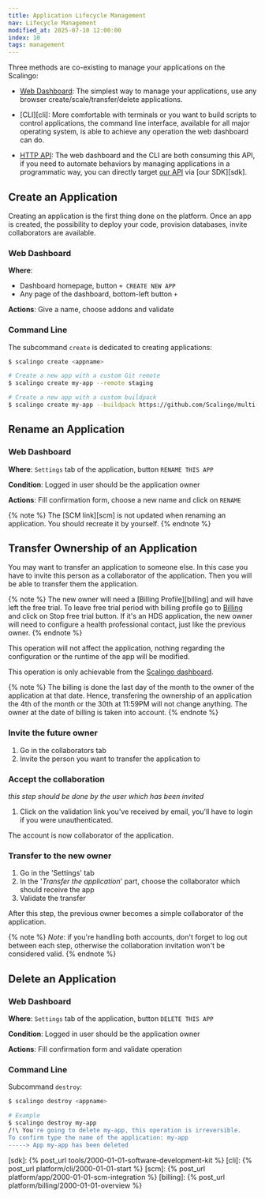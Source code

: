 ```yaml
---
title: Application Lifecycle Management
nav: Lifecycle Management
modified_at: 2025-07-10 12:00:00
index: 10
tags: management
---
```


Three methods are co-existing to manage your applications on the Scalingo:

- [Web Dashboard][dashboard]: The simplest way to manage your applications, use
  any browser create/scale/transfer/delete applications.

- [CLI][cli]: More comfortable with terminals or you want to build scripts to
  control applications, the command line interface, available for all major
  operating system, is able to achieve any operation the web dashboard can do.

- [HTTP API][api]: The web dashboard and the CLI are both consuming this API,
  if you need to automate behaviors by managing applications in a programmatic
  way, you can directly target [our API][api] via [our SDK][sdk].

## Create an Application

Creating an application is the first thing done on the platform. Once an app is
created, the possibility to deploy your code, provision databases, invite
collaborators are available.

### Web Dashboard

**Where**:
* Dashboard homepage, button `+ CREATE NEW APP`
* Any page of the dashboard, bottom-left button `+`

**Actions**: Give a name, choose addons and validate

### Command Line

The subcommand `create` is dedicated to creating applications:

```bash
$ scalingo create <appname>

# Create a new app with a custom Git remote
$ scalingo create my-app --remote staging

# Create a new app with a custom buildpack
$ scalingo create my-app --buildpack https://github.com/Scalingo/multi-buildpack
```

## Rename an Application

### Web Dashboard

**Where**: `Settings` tab of the application, button `RENAME THIS APP`

**Condition**: Logged in user should be the application owner

**Actions**: Fill confirmation form, choose a new name and click on `RENAME`

{% note %}
The [SCM link][scm] is not updated when renaming an application. You should
recreate it by yourself.
{% endnote %}

## Transfer Ownership of an Application

You may want to transfer an application to someone else. In this case you have to
invite this person as a collaborator of the application. Then you will be able to
transfer them the application.

{% note %}
The new owner will need a [Billing Profile][billing] and will have left the free trial. To leave free trial period with billing profile go to [Billing][dashboard-billing] and click on Stop free trial button.
If it's an HDS application, the new owner will need to configure a health professional contact, just like the previous owner.
{% endnote %}

This operation will not affect the application, nothing regarding the configuration
or the runtime of the app will be modified.

This operation is only achievable from the [Scalingo dashboard][dashboard].

{% note %}
  The billing is done the last day of the month to the owner of the application at that date. Hence,
  transfering the ownership of an application the 4th of the month or the 30th at 11:59PM will not
  change anything. The owner at the date of billing is taken into account.
{% endnote %}

### Invite the future owner

1. Go in the collaborators tab
2. Invite the person you want to transfer the application to

### Accept the collaboration

*this step should be done by the user which has been invited*

1. Click on the validation link you've received by email, you'll have to login if you were unauthenticated.

The account is now collaborator of the application.

### Transfer to the new owner

1. Go in the 'Settings' tab
2. In the '*Transfer the application*' part, choose the collaborator which should receive the app
3. Validate the transfer

After this step, the previous owner becomes a simple collaborator of the application.

{% note %}
  *Note*: if you're handling both accounts, don't forget to log out between each step, otherwise the
  collaboration invitation won't be considered valid.
{% endnote %}

## Delete an Application

### Web Dashboard

**Where**: `Settings` tab of the application, button `DELETE THIS APP`

**Condition**: Logged in user should be the application owner

**Actions**: Fill confirmation form and validate operation

### Command Line

Subcommand `destroy`:

```bash
$ scalingo destroy <appname>

# Example
$ scalingo destroy my-app
/!\ You're going to delete my-app, this operation is irreversible.
To confirm type the name of the application: my-app
-----> App my-app has been deleted
```


[dashboard]: https://dashboard.scalingo.com
[dashboard-billing]: https://dashboard.scalingo.com/billing
[api]: https://developers.scalingo.com

[sdk]: {% post_url tools/2000-01-01-software-development-kit %}
[cli]: {% post_url platform/cli/2000-01-01-start %}
[scm]: {% post_url platform/app/2000-01-01-scm-integration %}
[billing]: {% post_url platform/billing/2000-01-01-overview %}

